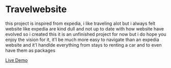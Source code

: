 # Travelwebsite
<p>this project is inspired from expedia, i like traveling alot but i always felt website like expedia are kind dull and not up to date with how website have evolved so i created this it is an unfinished project for now but i do hope you enjoy the vision for it, it'l be much more easy to navigate than an expedia website and it'l handlde everything from stays to renting a car and to even have them as packages</p>

[Live Demo](https://rawcdn.githack.com/isskhaell/Travelwebsite/df6ba0fc4cb3138ed966ff493401b6f53162bf84/Travelwebsite/index.html)
